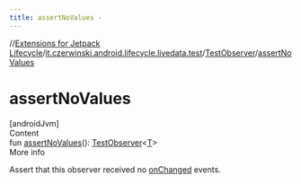 ```yaml
---
title: assertNoValues -
---
```

//[Extensions for Jetpack Lifecycle](../../index.html)/[it.czerwinski.android.lifecycle.livedata.test](../index.html)/[TestObserver](index.html)/[assertNoValues](assert-no-values.html)



# assertNoValues  
[androidJvm]  
Content  
fun [assertNoValues](assert-no-values.html)(): [TestObserver](index.html)<[T](index.html)>  
More info  


Assert that this observer received no [onChanged](on-changed.html) events.

  



